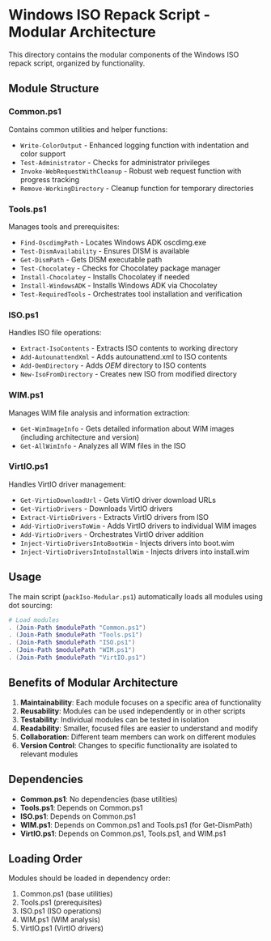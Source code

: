 # Windows ISO Repack Script - Modular Architecture

This directory contains the modular components of the Windows ISO repack script, organized by functionality.

## Module Structure

### Common.ps1
Contains common utilities and helper functions:
- `Write-ColorOutput` - Enhanced logging function with indentation and color support
- `Test-Administrator` - Checks for administrator privileges
- `Invoke-WebRequestWithCleanup` - Robust web request function with progress tracking
- `Remove-WorkingDirectory` - Cleanup function for temporary directories

### Tools.ps1
Manages tools and prerequisites:
- `Find-OscdimgPath` - Locates Windows ADK oscdimg.exe
- `Test-DismAvailability` - Ensures DISM is available
- `Get-DismPath` - Gets DISM executable path
- `Test-Chocolatey` - Checks for Chocolatey package manager
- `Install-Chocolatey` - Installs Chocolatey if needed
- `Install-WindowsADK` - Installs Windows ADK via Chocolatey
- `Test-RequiredTools` - Orchestrates tool installation and verification

### ISO.ps1
Handles ISO file operations:
- `Extract-IsoContents` - Extracts ISO contents to working directory
- `Add-AutounattendXml` - Adds autounattend.xml to ISO contents
- `Add-OemDirectory` - Adds $OEM$ directory to ISO contents
- `New-IsoFromDirectory` - Creates new ISO from modified directory

### WIM.ps1
Manages WIM file analysis and information extraction:
- `Get-WimImageInfo` - Gets detailed information about WIM images (including architecture and version)
- `Get-AllWimInfo` - Analyzes all WIM files in the ISO

### VirtIO.ps1
Handles VirtIO driver management:
- `Get-VirtioDownloadUrl` - Gets VirtIO driver download URLs
- `Get-VirtioDrivers` - Downloads VirtIO drivers
- `Extract-VirtioDrivers` - Extracts VirtIO drivers from ISO
- `Add-VirtioDriversToWim` - Adds VirtIO drivers to individual WIM images
- `Add-VirtioDrivers` - Orchestrates VirtIO driver addition
- `Inject-VirtioDriversIntoBootWim` - Injects drivers into boot.wim
- `Inject-VirtioDriversIntoInstallWim` - Injects drivers into install.wim

## Usage

The main script (`packIso-Modular.ps1`) automatically loads all modules using dot sourcing:

```powershell
# Load modules
. (Join-Path $modulePath "Common.ps1")
. (Join-Path $modulePath "Tools.ps1")
. (Join-Path $modulePath "ISO.ps1")
. (Join-Path $modulePath "WIM.ps1")
. (Join-Path $modulePath "VirtIO.ps1")
```

## Benefits of Modular Architecture

1. **Maintainability**: Each module focuses on a specific area of functionality
2. **Reusability**: Modules can be used independently or in other scripts
3. **Testability**: Individual modules can be tested in isolation
4. **Readability**: Smaller, focused files are easier to understand and modify
5. **Collaboration**: Different team members can work on different modules
6. **Version Control**: Changes to specific functionality are isolated to relevant modules

## Dependencies

- **Common.ps1**: No dependencies (base utilities)
- **Tools.ps1**: Depends on Common.ps1
- **ISO.ps1**: Depends on Common.ps1
- **WIM.ps1**: Depends on Common.ps1 and Tools.ps1 (for Get-DismPath)
- **VirtIO.ps1**: Depends on Common.ps1, Tools.ps1, and WIM.ps1

## Loading Order

Modules should be loaded in dependency order:
1. Common.ps1 (base utilities)
2. Tools.ps1 (prerequisites)
3. ISO.ps1 (ISO operations)
4. WIM.ps1 (WIM analysis)
5. VirtIO.ps1 (VirtIO drivers)
